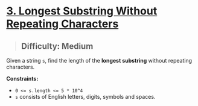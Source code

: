 # [3. Longest Substring Without Repeating Characters](https://leetcode.com/problems/longest-substring-without-repeating-characters/)

> ## Difficulty: Medium

Given a string `s`, find the length of the **longest substring** without repeating characters.

**Constraints:**

- `0 <= s.length <= 5 * 10^4`
- `s` consists of English letters, digits, symbols and spaces.
